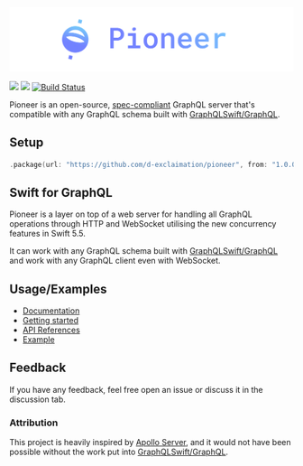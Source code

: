 <p align="center">
    <img src="./Documentation/static/pioneer-banner.png"/>
</p>

[![](https://img.shields.io/endpoint?url=https%3A%2F%2Fswiftpackageindex.com%2Fapi%2Fpackages%2Fd-exclaimation%2Fpioneer%2Fbadge%3Ftype%3Dswift-versions&style=flat-square)](https://swiftpackageindex.com/d-exclaimation/pioneer)
[![](https://img.shields.io/endpoint?url=https%3A%2F%2Fswiftpackageindex.com%2Fapi%2Fpackages%2Fd-exclaimation%2Fpioneer%2Fbadge%3Ftype%3Dplatforms&style=flat-square)](https://swiftpackageindex.com/d-exclaimation/pioneer)
[![Build Status](https://img.shields.io/endpoint.svg?url=https%3A%2F%2Factions-badge.atrox.dev%2Fd-exclaimation%2Fpioneer%2Fbadge%3Fref%3Dmain&style=flat-square)](https://actions-badge.atrox.dev/d-exclaimation/pioneer/goto?ref=main)

Pioneer is an open-source, [spec-compliant](https://github.com/d-exclaimation/graphql-http/blob/with-pioneer/implementations/pioneer-swift/README.md) GraphQL server that's compatible with any GraphQL schema built with [GraphQLSwift/GraphQL](https://github.com/GraphQLSwift/GraphQL). 

## Setup

```swift
.package(url: "https://github.com/d-exclaimation/pioneer", from: "1.0.0-beta")
```

## Swift for GraphQL

Pioneer is a layer on top of a web server for handling all GraphQL operations through HTTP and WebSocket utilising the new concurrency features in Swift 5.5.

It can work with any GraphQL schema built with [GraphQLSwift/GraphQL](https://github.com/GraphQLSwift/GraphQL) and work with any GraphQL client even with WebSocket.

## Usage/Examples

- [Documentation](https://pioneer-graphql.netlify.app)
- [Getting started](https://pioneer-graphql.netlify.app/getting-started)
- [API References](https://swiftpackageindex.com/d-exclaimation/pioneer/documentation)
- [Example](https://github.com/d-exclaimation/pioneer-example)

## Feedback

If you have any feedback, feel free open an issue or discuss it in the discussion tab.

### Attribution

This project is heavily inspired by [Apollo Server](https://github.com/apollographql/apollo-server), and it would not have been possible without the work put into [GraphQLSwift/GraphQL](https://github.com/GraphQLSwift/GraphQL).
